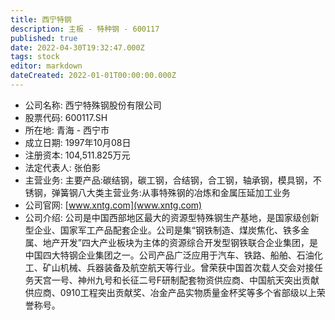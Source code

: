 ```yaml
---
title: 西宁特钢
description: 主板 - 特种钢 - 600117
published: true
date: 2022-04-30T19:32:47.000Z
tags: stock
editor: markdown
dateCreated: 2022-01-01T00:00:00.000Z
---
```


- 公司名称: 西宁特殊钢股份有限公司
- 股票代码: 600117.SH
- 所在地: 青海 - 西宁市
- 成立日期: 1997年10月08日
- 注册资本: 104,511.825万元
- 法定代表人: 张伯影
- 主营业务: 主要产品:碳结钢，碳工钢，合结钢，合工钢，轴承钢，模具钢，不锈钢，弹簧钢八大类主营业务:从事特殊钢的冶炼和金属压延加工业务
- 公司官网: [www.xntg.com](www.xntg.com)
- 公司介绍: 公司是中国西部地区最大的资源型特殊钢生产基地，是国家级创新型企业、国家军工产品配套企业。公司是集“钢铁制造、煤炭焦化、铁多金属、地产开发”四大产业板块为主体的资源综合开发型钢铁联合企业集团，是中国四大特钢企业集团之一。公司产品广泛应用于汽车、铁路、船舶、石油化工、矿山机械、兵器装备及航空航天等行业。曾荣获中国首次载人交会对接任务天宫一号、神州九号和长征二号F研制配套物资供应商、中国航天突出贡献供应商、0910工程突出贡献奖、冶金产品实物质量金杯奖等多个省部级以上荣誉称号。


